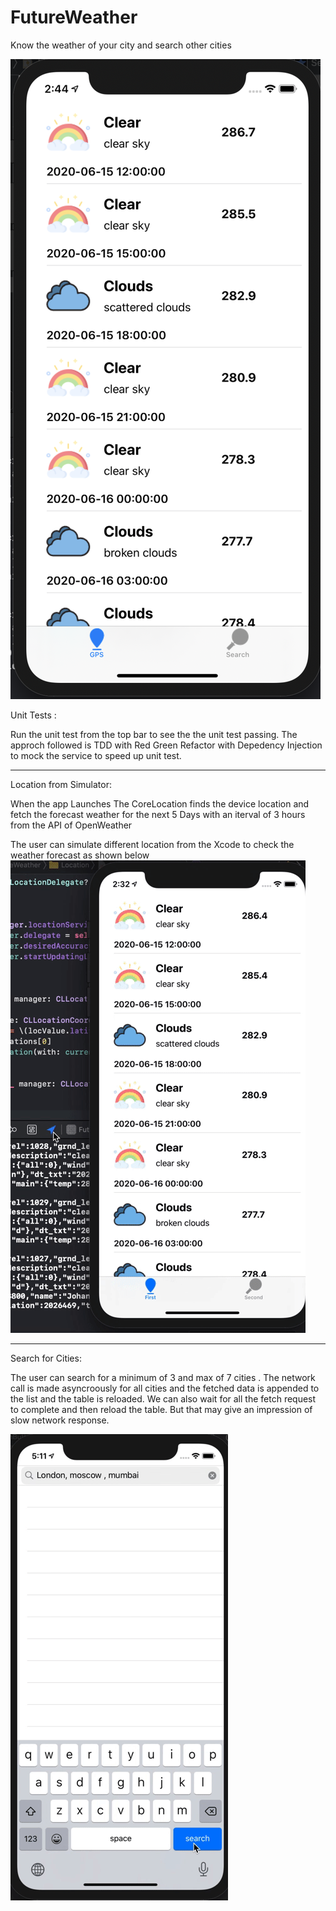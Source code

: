 # FutureWeather
Know the weather of your city and search other cities 


![HeaderImage](futureweather.png)

Unit Tests :

Run the unit test from the top bar to see the the unit test passing. The approch followed is TDD with Red Green Refactor with Depedency Injection to mock the service to speed up unit test. 

---------------------------------------------------

Location from Simulator: 

When the app Launches The CoreLocation finds the device location and fetch the forecast weather for the next 5 Days with an iterval of 3 hours from the API of OpenWeather 

The user can simulate different location from the Xcode to check the weather forecast as shown below
![Location From Simulator](Forecast.gif)


---------------------------------------------------
Search for Cities:

The user can search for a minimum of 3 and max of 7 cities . The network call is made asyncroously for all cities and the fetched data is appended to the list and the table is reloaded. We can also wait for all the fetch request to complete and then reload the table. But that may give an impression of slow network response.

![Search for Cities](Search.gif)




